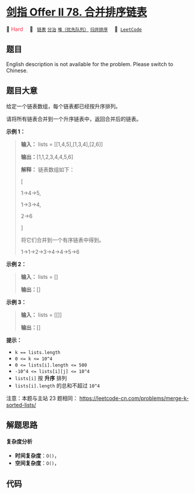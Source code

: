 # [剑指 Offer II 78. 合并排序链表](https://leetcode.cn/problems/vvXgSW)

🔴 <font color=#ff334b>Hard</font>&emsp; 🔖&ensp; [`链表`](/leetcode/outline/tag/linked-list.md) [`分治`](/leetcode/outline/tag/divide-and-conquer.md) [`堆（优先队列）`](/leetcode/outline/tag/heap-priority-queue.md) [`归并排序`](/leetcode/outline/tag/merge-sort.md)&emsp; 🔗&ensp;[`LeetCode`](https://leetcode.cn/problems/vvXgSW)

## 题目

English description is not available for the problem. Please switch to
Chinese.


## 题目大意

给定一个链表数组，每个链表都已经按升序排列。

请将所有链表合并到一个升序链表中，返回合并后的链表。



**示例 1：**

> 
> 
> 
> 
> 
> **输入：** lists = [[1,4,5],[1,3,4],[2,6]]
> 
> **输出：**[1,1,2,3,4,4,5,6]
> 
> **解释：** 链表数组如下：
> 
> [
> 
>   1->4->5,
> 
>   1->3->4,
> 
>   2->6
> 
> ]
> 
> 将它们合并到一个有序链表中得到。
> 
> 1->1->2->3->4->4->5->6
> 
> 

**示例 2：**

> 
> 
> 
> 
> 
> **输入：** lists = []
> 
> **输出：**[]
> 
> 

**示例 3：**

> 
> 
> 
> 
> 
> **输入：** lists = [[]]
> 
> **输出：**[]
> 
> 



**提示：**

  * `k == lists.length`
  * `0 <= k <= 10^4`
  * `0 <= lists[i].length <= 500`
  * `-10^4 <= lists[i][j] <= 10^4`
  * `lists[i]` 按 **升序** 排列
  * `lists[i].length` 的总和不超过 `10^4`



注意：本题与主站 23 题相同： <https://leetcode-cn.com/problems/merge-k-sorted-lists/>


## 解题思路

#### 复杂度分析

- **时间复杂度**：`O()`，
- **空间复杂度**：`O()`，

## 代码

```javascript

```